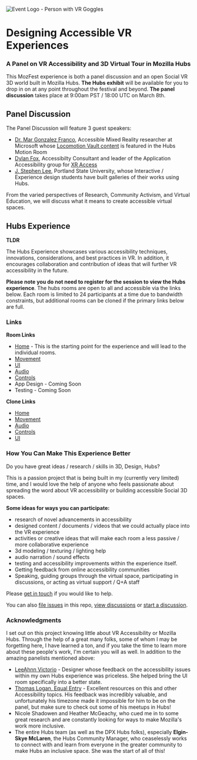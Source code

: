 ![Event Logo - Person with VR Goggles](https://pretalx.com/media/mozfest-2021/submissions/MJWAMG/vr-accessibility_AUz8WJT.png)

# Designing Accessible VR Experiences

### A Panel on VR Accessibility and 3D Virtual Tour in Mozilla Hubs 

This MozFest experience is both a panel discussion and an open Social VR 3D world built in Mozilla Hubs. **The Hubs exhibit** will be available for you to drop in on at any point throughout the festival and beyond. **The panel discussion** takes place at 9:00am PST / 18:00 UTC on March 8th. 

## Panel Discussion

The Panel Discussion will feature 3 guest speakers:

* [Dr. Mar Gonzalez Franco](https://www.microsoft.com/en-us/research/people/margon/), Accessible Mixed Reality researcher at Microsoft whose [Locomotion Vault content](https://locomotionvault.github.io/) is featured in the Hubs Motion Room
* [Dylan Fox](https://drfoxdesign.com/), Accessibilty Consultant and leader of the Application Accessibility group for [XR Access](https://xraccess.org/)
* [J. Stephen Lee](https://jstephenlee.cargo.site/), Portland State University, whose Interactive / Experience design students have built galleries of their works using Hubs.

From the varied perspectives of Research, Community Activism, and Virtual Education, we will discuss what it means to create accessible virtual spaces.

## Hubs Experience

**TLDR**

The Hubs Experience showcases various accessibility techniques, innovations, considerations, and best practices in VR. In addition, it encourages collaboration and contribution of ideas that will further VR accessibility in the future. 

**Please note you do not need to register for the session to view the Hubs experience**. The hubs rooms are open to all and accessible via the links below. Each room is limited to 24 participants at a time due to bandwidth constraints, but additional rooms can be cloned if the primary links below are full.

### Links

**Room Links**

* [Home](https://hubs.mozilla.com/MvPSJJQ/mozfest-vr-accessibility) - This is the starting point for the experience and will lead to the individual rooms.
* [Movement](https://hubs.mozilla.com/rrHKXLN/mozfest-vr-accessibility-movement)
* [UI](https://hubs.mozilla.com/Pz7LyUJ/mozfest-vr-accessibility-ui)
* [Audio](https://hubs.mozilla.com/bgCBCLA/mozfest-vr-accessibility-audio)
* [Controls](https://hubs.mozilla.com/4SpqZKT/mozfest-vr-accessibility-controls)
* App Design - Coming Soon
* Testing - Coming Soon

**Clone Links**

* [Home](https://hubs.mozilla.com/scenes/reMD582)
* [Movement](https://hubs.mozilla.com/scenes/ya4qXQN)
* [Audio](https://hubs.mozilla.com/scenes/ZfxHDyp)
* [Controls](https://hubs.mozilla.com/scenes/DgpqKVZ)
* [UI](https://hubs.mozilla.com/scenes/UUuyynG)

### How You Can Make This Experience Better

Do you have great ideas / research / skills in 3D, Design, Hubs?

This is a passion project that is being built in my (currently very limited) time, and I would love the help of anyone who feels passionate about spreading the word about VR accessibility or building accessible Social 3D spaces.

**Some ideas for ways you can participate:**

* research of novel advancements in accessibility
* designed content / documents / videos that we could actually place into the VR experience
* activities or creative ideas that will make each room a less passive / more collaborative experience
* 3d modeling / texturing / lighting help
* audio narration / sound effects
* testing and accessibility improvements within the experience itself. 
* Getting feedback from online accessibility communities
* Speaking, guiding groups through the virtual space, participating in discussions, or acting as virtual support / Q+A staff

Please [get in touch](mailto:mheavers@mozilla.com) if you would like to help.

You can also [file issues](https://github.com/heaversm/mozfestaccess/issues/new/choose) in this repo, [view discussions](https://github.com/heaversm/mozfestaccess/discussions) or [start a discussion](https://github.com/heaversm/mozfestaccess/discussions/new).

### Acknowledgments

I set out on this project knowing little about VR Accessibility or Mozilla Hubs. Through the help of a great many folks, some of whom I may be forgetting here, I have learned a ton, and if you take the time to learn more about these people's work, I'm certain you will as well. In addition to the amazing panelists mentioned above:

* [LeeAhnn Victorio](https://www.linkedin.com/in/leeahnn-victorio-6785ab16b/) - Designer whose feedback on the accessibility issues within my own Hubs experience was priceless. She helped bring the UI room specifically into a better state.
* [Thomas Logan, Equal Entry](https://equalentry.com/about/) - Excellent resources on this and other Accessibility topics. His feedback was incredibly valuable, and unfortunately his timezone made it impossible for him to be on the panel, but make sure to check out some of his meetups in Hubs!
* Nicole Shadowen and Heather McGeachy, who cued me in to some great research and are constantly looking for ways to make Mozilla's work more inclusive.
* The entire Hubs team (as well as the DPX Hubs folks), especially **Elgin-Skye McLaren**, the Hubs Community Manager, who ceaselessly works to connect with and learn from everyone in the greater community to make Hubs an inclusive space. She was the start of all of this!









